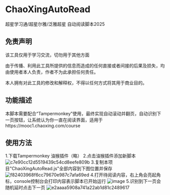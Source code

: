 # ChaoXingAutoRead
超星学习通/超星尔雅/泛雅超星 自动阅读脚本2025

## 免责声明
该工具仅用于学习交流，切勿用于其他方面

由于传播、利用此工具所提供的信息而造成的任何直接或者间接的后果及损失，均由使用者本人负责，作者不为此承担任何责任。

本人拥有对此工具的修改和解释权，不得以任何方式将其用于商业目的。

## 功能描述
本脚本需要配合“Tampermonkey”使用，最终实现自动滚动并翻页，自动识别下一页按钮，让系统认为你一直在阅读界面，适用于https://mooc1.chaoxing.com/course
## 使用方法
1.下载Tampermonkey 油猴插件（略）
2.点击油猴插件添加新脚本
![c7e90cc12d5519439c54cd8eefe809b](https://github.com/user-attachments/assets/dac1c8c9-7f9b-41e9-b931-57b963de538e)
3.复制本项目"ChaoXingAutoRead.js"全部内容到下图位置并保存
![f82403968f6cc79670e987c7afa69ed](https://github.com/user-attachments/assets/910feee9-71af-46d7-a248-0bb7ac1e0f2f)
4.打开待阅读内容，右上角会亮起角标，console控制台会打印内容表示脚本已开始运行
![image](https://github.com/user-attachments/assets/df1bd359-6792-4180-a3bc-21ad06e48e8a)
5.识别到下一页会随机延时点击下一页
![e2aaaa5908a741a22ab1d81c2489617](https://github.com/user-attachments/assets/b019166b-94e6-43fa-b696-c9e6105540a3)



